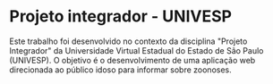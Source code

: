 # Projeto integrador - UNIVESP

Este trabalho foi desenvolvido no contexto da disciplina "Projeto Integrador" da Universidade Virtual Estadual do Estado de São Paulo (UNIVESP).
O objetivo é o desenvolvimento de uma aplicação web direcionada ao público idoso para informar sobre zoonoses.